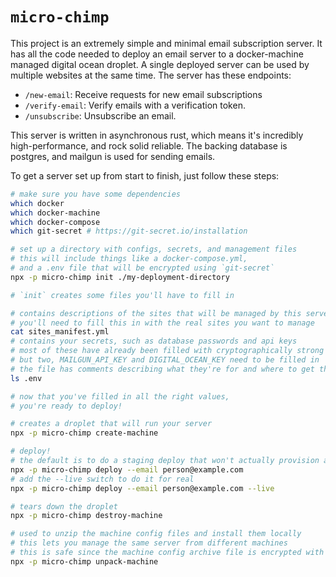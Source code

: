 # `micro-chimp`

This project is an extremely simple and minimal email subscription server. It has all the code needed to deploy an email server to a docker-machine managed digital ocean droplet. A single deployed server can be used by multiple websites at the same time. The server has these endpoints:

- `/new-email`: Receive requests for new email subscriptions
- `/verify-email`: Verify emails with a verification token.
- `/unsubscribe`: Unsubscribe an email.

This server is written in asynchronous rust, which means it's incredibly high-performance, and rock solid reliable. The backing database is postgres, and mailgun is used for sending emails.

To get a server set up from start to finish, just follow these steps:

```sh
# make sure you have some dependencies
which docker
which docker-machine
which docker-compose
which git-secret # https://git-secret.io/installation

# set up a directory with configs, secrets, and management files
# this will include things like a docker-compose.yml,
# and a .env file that will be encrypted using `git-secret`
npx -p micro-chimp init ./my-deployment-directory

# `init` creates some files you'll have to fill in

# contains descriptions of the sites that will be managed by this server
# you'll need to fill this in with the real sites you want to manage
cat sites_manifest.yml
# contains your secrets, such as database passwords and api keys
# most of these have already been filled with cryptographically strong tokens
# but two, MAILGUN_API_KEY and DIGITAL_OCEAN_KEY need to be filled in
# the file has comments describing what they're for and where to get them
ls .env

# now that you've filled in all the right values,
# you're ready to deploy!

# creates a droplet that will run your server
npx -p micro-chimp create-machine

# deploy!
# the default is to do a staging deploy that won't actually provision any certificates
npx -p micro-chimp deploy --email person@example.com
# add the --live switch to do it for real
npx -p micro-chimp deploy --email person@example.com --live

# tears down the droplet
npx -p micro-chimp destroy-machine

# used to unzip the machine config files and install them locally
# this lets you manage the same server from different machines
# this is safe since the machine config archive file is encrypted with `git-secret`
npx -p micro-chimp unpack-machine
```
